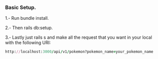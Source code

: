 ### Basic Setup.

1.- Run bundle install.

2.- Then rails db:setup.

3.- Lastly just rails s and make all the request that you want in your local with the following URI:

```ruby
http://localhost:3000/api/v1/pokemon?pokemon_name=your_pokemon_name
```